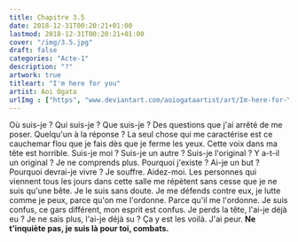 ```yaml
---
title: Chapitre 3.5
date: 2018-12-31T00:20:21+01:00
lastmod: 2018-12-31T00:20:21+01:00
cover: "/img/3.5.jpg"
draft: false
categories: "Acte-1"
description: "?"
artwork: true
titleart: "I'm here for you"
artist: Aoi Ogata
urlImg : ["https", "www.deviantart.com/aoiogataartist/art/Im-here-for-YOU-621885124"]
---
```

Où suis-je ? Qui suis-je ? Que suis-je ? Des questions que j'ai arrêté de me poser. Quelqu'un à la réponse ? La seul chose qui me caractérise est ce cauchemar flou que je fais dès que je ferme les yeux. Cette voix dans ma tête est horrible. Suis-je moi ? Suis-je un autre ? Suis-je l'original ? Y a-t-il un original ? Je ne comprends plus. Pourquoi j'existe ? Ai-je un but ? Pourquoi devrai-je vivre ? Je souffre. Aidez-moi. Les personnes qui viennent tous les jours dans cette salle me répètent sans cesse que je ne suis qu'une bête. Je le suis sans doute. Je me défends contre eux, je lutte comme je peux, parce qu'on me l'ordonne. Parce qu'il me l'ordonne. Je suis confus, ce gars différent, mon esprit est confus. Je perds la tête, l'ai-je déjà eu ? Je ne sais plus, l'ai-je déjà su ? Ça y est les voilà. J'ai peur. __Ne t'inquiète pas, je suis là pour toi, combats.__